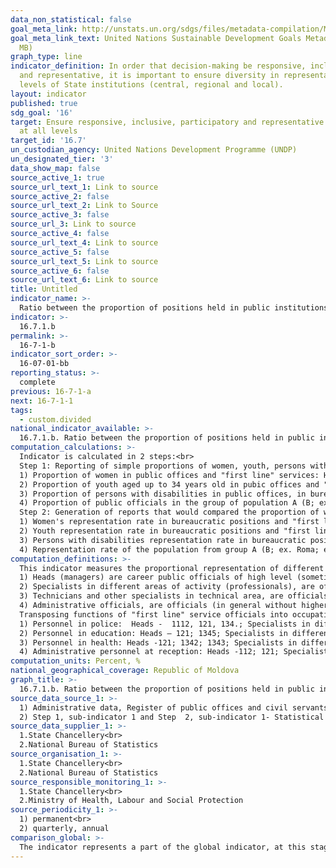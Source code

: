 ```yaml
---
data_non_statistical: false
goal_meta_link: http://unstats.un.org/sdgs/files/metadata-compilation/Metadata-Goal-16.pdf
goal_meta_link_text: United Nations Sustainable Development Goals Metadata (PDF 4.0
  MB)
graph_type: line
indicator_definition: In order that decision-making be responsive, inclusive, participatory
  and representative, it is important to ensure diversity in representation at all
  levels of State institutions (central, regional and local).
layout: indicator
published: true
sdg_goal: '16'
target: Ensure responsive, inclusive, participatory and representative decision-making
  at all levels
target_id: '16.7'
un_custodian_agency: United Nations Development Programme (UNDP)
un_designated_tier: '3'
data_show_map: false
source_active_1: true
source_url_text_1: Link to source
source_active_2: false
source_url_text_2: Link to Source
source_active_3: false
source_url_3: Link to source
source_active_4: false
source_url_text_4: Link to source
source_active_5: false
source_url_text_5: Link to source
source_active_6: false
source_url_text_6: Link to source
title: Untitled
indicator_name: >-
  Ratio between the proportion of positions held in public institutions (central and local) by persons from certain groups of population (by sex, age, persons with disabilities, and other corresponding groups) and the proportion of the respective group out of total population
indicator: >-
  16.7.1.b
permalink: >-
  16-7-1-b
indicator_sort_order: >-
  16-07-01-bb
reporting_status: >-
  complete
previous: 16-7-1-a
next: 16-7-1-1
tags:
  - custom.divided
national_indicator_available: >-
  16.7.1.b. Ratio between the proportion of positions held in public institutions (central and local) by persons from certain groups of population (by sex, age, persons with disabilities, and other corresponding groups) and the proportion of the respective group out of total population
computation_calculations: >-
  Indicator is calculated in 2 steps:<br> 
  Step 1: Reporting of simple proportions of women, youth, persons with disabilities and specific groups of population from each occupational group from public service (according to CORM 006-14), at the central national, and local levels:<br> 
  1) Proportion of women in public offices and "first line" services: Heads, Specialists in different areas of activity; Technicians and other specialists in the technical area; Administrative officials;<br> 
  2) Proportion of youth aged up to 34 years old in pubic offices and "first line" services: Heads, Specialists in different areas of activity, Technicians and other specialists in the technical area, Administrative officials;<br> 
  3) Proportion of persons with disabilities in public offices, in bureaucratic positions, and "first line" services: Heads, Specialists in different areas of activity, Technicians and other specialists in technical area; Administrative officials;<br> 
  4) Proportion of public officials in the group of population A (B; ex. Roma, etc.) <br> 
  Step 2: Generation of reports that would compared the proportion of women, youth, persons with disabilities and specific group of population, in public service as related to the proportion of the same group of population, per each professional category, at the national and local levels:<br> 
  1) Women's representation rate in bureaucratic positions and "first line" services: proportion of women - civil servants [ occupational group x] compared to the proportion of women in working-age population;<br> 
  2) Youth representation rate in bureaucratic positions and "first line" services: proportion of youth - civil servants, aged 34 years old and younger [occupational group x] as compared to the proportion of population aged 34 years old and younger  (and over the eligibility age for working in public service);<br> 
  3) Persons with disabilities representation rate in bureaucratic positions and "first line" services: proportion of persons with disabilities - civil servants [occupation group x] compared to the proportion of persons with disabilities in the working age population;<br> 
  4) Representation rate of the population from group A (B; ex. Roma; etc.): proportion of civil servants from persons from group A  [occupational group x] compared to the proportion of persons from group A in working age population;
computation_definitions: >-
  This indicator measures the proportional representation of different demographic groups (women, youth, persons with disabilities, and relevant groups at the national level) through 4 groups of bureaucratic positions in the public service at the national, and local levels, and namely: (1) Heads (managers), (2) Specialists in different areas of activity (professionals), (3) Technicians and other specialists in the technical area and (4) Administrative officials. Among the employees in "first-line" services the focus is on 4 categories: (1) Police personnel, (2) Personnel in education, (3) Personnel in health and (4) Administrative personnel at reception. Every category of "first line" services' employees will be further subdivided, using the same 4 levels defined for the bureaucratic positions. To calculate the indicator, the bureaucratic functions from the public service are transposed into occupational categories from the Classifier of Occupations in the Republic of Moldova (CORM 006-14) which is harmonised with ISCO-08. <br> 
  1) Heads (managers) are career public officials of high level (sometimes called as well General Directors), who are not appointed by the Government or Prime-minister, are at a lower level than Minister or Secretary, are not part of Cabinet of Ministers and not part of the group of lower level managers. Corresponding codes in CORM are: 1112, 1120, 112 .<br> 
  2) Specialists in different areas of activity (professionals), are officials who perform at central and local levels analytical, conceptual and practical tasks to support the activities of the Government of drafting policies and providing services. The corresponding codes in CORM for them are mainly 242, and possibly 21, 25, 26. <br> 
  3) Technicians and other specialists in technical area, are officials who carry out technical tasks related to governmental regulations and operations, such as: ensuring the observance and/or implementation of governmental regulations, accounting record keeping, development of human resources, specific secretariat activities, etc. Corresponding codes in CORM for them are: mainly 33, possibly 31, 34, 35.<br> 
  4) Administrative officials, are officials (in general without higher education) with general duties to register, organise, archive, assess and process information, perform secretariat works on financial operations, travel arrangements, requests of information and meetings. The corresponding code from CORM for them is: 42.<br> 
  Transposing functions of "first line" service officials into occupational categories in CORM is as follows:<br> 
  1) Personnel in police:  Heads -  1112, 121, 134.; Specialists in different areas of activity – 241-242, 25; Technicians and other specialists in technical area – 3355, 5412, 5413, 334.; Administrative officials – 41;<br> 
  2) Personnel in education: Heads – 121; 1345; Specialists in different areas of activity –231-235; 241-242; Technicians and other specialists in technical area – 531; 334;. Administrative officials – 41;<br> 
  3) Personnel in health: Heads -121; 1342; 1343; Specialists in different areas of activity –22; 241-242; Technicians and other specialists in technical area – 32; 532; 3344; Administrative officials – 41;<br> 
  4) Administrative personnel at reception: Heads -112; 121; Specialists in different areas of activity – 25; 241-242; Technicians and other specialists in technical area – 334;335; Administrative officials – 41;
computation_units: Percent, %
national_geographical_coverage: Republic of Moldova
graph_title: >-
  16.7.1.b. Ratio between the proportion of positions held in public institutions (central and local) by persons from certain groups of population (by sex, age, persons with disabilities, and other corresponding groups) and the proportion of the respective group out of total population
source_data_source_1: >-
  1) Administrative data, Register of public offices and civil servants - State Chancellery;<br> 
  2) Step 1, sub-indicator 1 and Step  2, sub-indicator 1- Statistical Form  ”Civil Servant” - NBS - exclusively for 2010-2018
source_data_supplier_1: >-
  1.State Chancellery<br> 
  2.National Bureau of Statistics
source_organisation_1: >-
  1.State Chancellery<br> 
  2.National Bureau of Statistics
source_responsible_monitoring_1: >-
  1.State Chancellery<br> 
  2.Ministry of Health, Labour and Social Protection
source_periodicity_1: >-
  1) permanent<br> 
  2) quarterly, annual
comparison_global: >-
  The indicator represents a part of the global indicator, at this stage it is possible to calculate the sub-indicators 1 from step 1 and 2.
---
```

